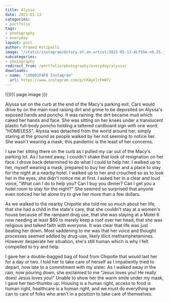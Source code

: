 ```yaml
---
title: Alyssa
date: 2021-01-13
categories:
- portfolio
tags:
- photography
- everyday
layout: post
author: Pramod Kotipalli
image: "/static/instagram/@story.of.an.artist/2021-01-13-ALYSSA-x0.25.jpg"
subcategories:
- photography
redirect_from: /portfolio/photography/everyday/alyssa/
downloads:
- name: "\U0001F4F8 Instagram"
  url: https://www.instagram.com/p/CKAyklcFmW7/
---
```


![]({{ page.image }})

Alyssa sat on the curb at the end of the Macy's parking
exit. Cars would drive by on the main road raising dirt and
grime to be deposited on Alyssa's exposed hands and poncho.
It was raining: the dirt became mud which caked her hands
and face. She was sitting on her knees under a translucent
plastic full-body poncho holding a tattered cardboard sign
with one word: "HOMELESS". Alyssa was detached from the
world around her, simply staring at the ground as people
walked by her not seeming to notice her. She wasn't wearing
a mask; this pandemic is the least of her concerns.

I saw her sitting there on the curb as I pulled my car out
of the Macy's parking lot. As I turned away, I couldn't
shake that look of resignation on her face. I drove back
determined to do what I could to help her. I walked up to
her, myself wearing a mask, prepared to buy her dinner and a
place to stay for the night at a nearby hotel. I walked up
to her and crouched so as to look her in the eyes, she
didn't notice me at first. I asked her in a clear and loud
voice, "What can I do to help you? Can I buy you dinner? Can
I get you a hotel room to stay for the night?" She seemed so
surprised that anyone even noticed her let alone try to give
her more than a few dollars.

As we walked to the nearby Chipotle she told me so much
about her life, that she had a child in the state's care,
that she couldn't stay at a women's house because of the
rampant drug use, that she was staying at a Motel 6 now
needing at least $60 to merely keep a roof over her head,
that she was religious and talked faith with everyone. It
was clear that life was just beating her down. Most
saddening to me was that her voice and thought processes
seemed addled by drug-use, likely illicit methamphetamines.
However desperate her situation, she's still human which is
why I felt compelled to try and help.

I gave her a double-bagged bag of food from Chipotle that
would last her for a day or two. I told her to take care of
herself as I impatiently tried to depart, now late to a
commitment with my sister. As I walked away in the rain, now
pouring down, she exclaimed to me "Jesus loves you! He
really does! Jesus loves you!" Unable to show her the warm
smile under my mask, I gave her two-thumbs up. Housing is a
human right, access to food is human right, healthcare is a
human right, and we must do everything we can to care of
folks who aren't in a position to take care of themselves.
